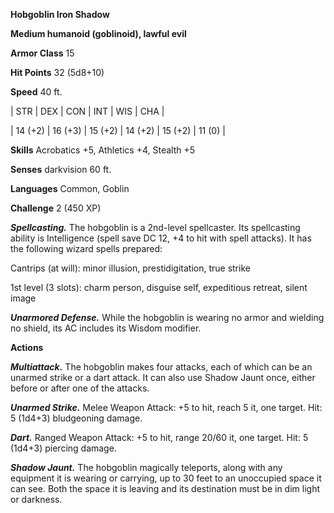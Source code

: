 **Hobgoblin Iron Shadow**

**Medium humanoid (goblinoid), lawful evil**

**Armor Class** 15

**Hit Points** 32 (5d8+10)

**Speed** 40 ft.

|   STR   |   DEX   |   CON   |   INT   |   WIS   |   CHA   |
  
| 14 (+2) | 16 (+3) | 15 (+2) | 14 (+2) | 15 (+2) | 11 (0) |

**Skills** Acrobatics +5, Athletics +4, Stealth +5

**Senses** darkvision 60 ft.

**Languages** Common, Goblin

**Challenge** 2 (450 XP)

***Spellcasting.*** The hobgoblin is a 2nd-level spellcaster. Its spellcasting ability is Intelligence (spell save DC 12, +4 to hit with spell attacks). It has the following wizard spells prepared:

Cantrips (at will): minor illusion, prestidigitation, true strike

1st level (3 slots): charm person, disguise self, expeditious retreat, silent image

***Unarmored Defense.*** While the hobgoblin is wearing no armor and wielding no shield, its AC includes its Wisdom modifier.

**Actions**

***Multiattack.*** The hobgoblin makes four attacks, each of which can be an unarmed strike or a dart attack. It can also use Shadow Jaunt once, either before or after one of the attacks.

***Unarmed Strike.*** Melee Weapon Attack: +5 to hit, reach 5 it, one target. Hit: 5 (1d4+3) bludgeoning damage.

***Dart.*** Ranged Weapon Attack: +5 to hit, range 20/60 it, one target. Hit: 5 (1d4+3) piercing damage.

***Shadow Jaunt.*** The hobgoblin magically teleports, along with any equipment it is wearing or carrying, up to 30 feet to an unoccupied space it can see. Both the space it is leaving and its destination must be in dim light or darkness.

